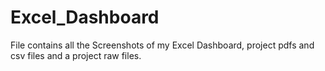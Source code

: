 # Excel_Dashboard

File contains all the Screenshots of my Excel Dashboard, project pdfs and csv files and a project raw files.

